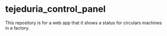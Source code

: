 # tejeduria_control_panel
This repository is for a web app that it shows a status for circulars machines in a factory.
